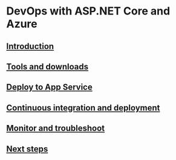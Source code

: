 # DevOps with ASP.NET Core and Azure
## [Introduction](xref:azure/devops/index)
## [Tools and downloads](xref:azure/devops/tools-and-downloads)
## [Deploy to App Service](xref:azure/devops/deploy-to-app-service)
## [Continuous integration and deployment](xref:azure/devops/cicd)
## [Monitor and troubleshoot](xref:azure/devops/monitor)
## [Next steps](xref:azure/devops/next-steps)
